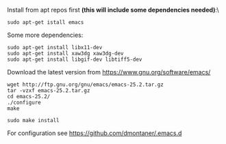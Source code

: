 
Install from apt repos first __(this will include some dependencies needed)__:\

    sudo apt-get istall emacs

Some more dependencies:

    sudo apt-get install libx11-dev
    sudo apt-get install xaw3dg xaw3dg-dev
    sudo apt-get install libgif-dev libtiff5-dev 

Download the latest version from https://www.gnu.org/software/emacs/

    wget http://ftp.gnu.org/gnu/emacs/emacs-25.2.tar.gz
    tar -vzxf emacs-25.2.tar.gz
    cd emacs-25.2/
    ./configure
    make
    
    sudo make install

For configuration see https://github.com/dmontaner/.emacs.d

